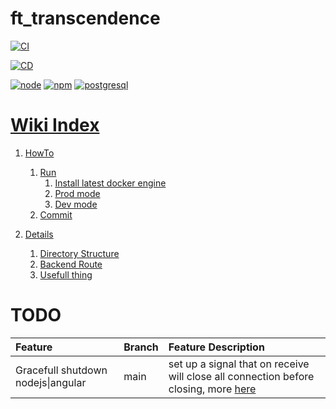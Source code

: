 # ft_transcendence

[![CI](https://github.com/Pixailz/ft_transcendence/actions/workflows/CI.yaml/badge.svg)](https://github.com/Pixailz/ft_transcendence/actions/workflows/CI.yaml)

[![CD](https://github.com/Pixailz/ft_transcendence/actions/workflows/CD.yaml/badge.svg)](https://github.com/Pixailz/ft_transcendence/actions/workflows/CD.yaml)

[![node](https://img.shields.io/badge/node-v18.17.0-blue)](https://npm.im/npm)
[![npm](https://img.shields.io/npm/v/npm.svg)](https://npm.im/npm)
[![postgresql](https://img.shields.io/badge/postgresql-15.3-blue)](https://www.postgresql.org/support/versioning/)

# [Wiki Index](https://github.com/Pixailz/ft_transcendence/wiki)

1. [HowTo](https://github.com/Pixailz/ft_transcendence/wiki/1.-HowTo)
    1. [Run](https://github.com/Pixailz/ft_transcendence/wiki/1.-HowTo#run)
        1. [Install latest docker engine](https://github.com/Pixailz/ft_transcendence/wiki/1.-HowTo#install-latest-docker-engine)
        1. [Prod mode](https://github.com/Pixailz/ft_transcendence/wiki/1.-HowTo#prod-mode)
        1. [Dev mode](https://github.com/Pixailz/ft_transcendence/wiki/1.-HowTo#dev-mode)
    1. [Commit](https://github.com/Pixailz/ft_transcendence/wiki/1.-HowTo#commit)

1. [Details](https://github.com/Pixailz/ft_transcendence/wiki/2.-Details)
    1. [Directory Structure](https://github.com/Pixailz/ft_transcendence/wiki/2.-Details#directory-structure)
    1. [Backend Route](https://github.com/Pixailz/ft_transcendence/wiki/2.-Details#useful-things)
    1. [Usefull thing](https://github.com/Pixailz/ft_transcendence/wiki/2.-Details#backend-route)


# TODO
|Feature|Branch|Feature Description|
|:------|:-----|:------------------|
|Gracefull shutdown nodejs\|angular|main|set up a signal that on receive will close all connection before closing, more [here](https://hackernoon.com/graceful-shutdown-in-nodejs-2f8f59d1c357)|

